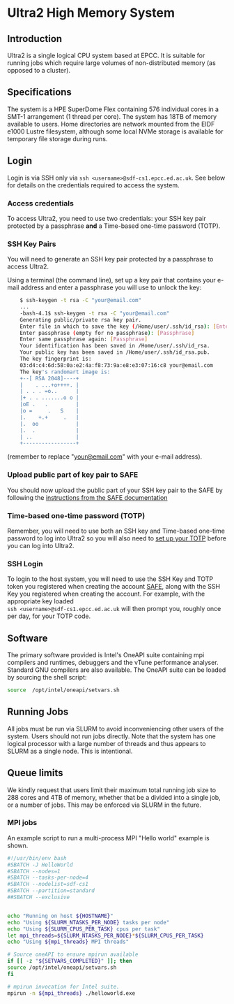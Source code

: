 # Ultra2 High Memory System

## Introduction

Ultra2 is a single logical CPU system based at EPCC. It is suitable for running jobs which require large volumes of non-distributed memory (as opposed to a cluster).

## Specifications

The system is a HPE SuperDome Flex containing 576 individual cores in a SMT-1 arrangement (1 thread per core). The system has 18TB of memory available to users. Home directories are network mounted from the EIDF e1000 Lustre filesystem, although some local NVMe storage is available for temporary file storage during runs.

## Login

Login is via SSH only via `ssh <username>@sdf-cs1.epcc.ed.ac.uk`. See below for details on the credentials required to access the system.

### Access credentials

To access Ultra2, you need to use two credentials: your SSH key pair protected by a passphrase **and** a Time-based one-time password (TOTP).

### SSH Key Pairs

You will need to generate an SSH key pair protected by a passphrase to access Ultra2.

Using a terminal (the command line), set up a key pair that contains your e-mail address and enter a passphrase you will use to unlock the key:

```bash
    $ ssh-keygen -t rsa -C "your@email.com"
    ...
    -bash-4.1$ ssh-keygen -t rsa -C "your@email.com"
    Generating public/private rsa key pair.
    Enter file in which to save the key (/Home/user/.ssh/id_rsa): [Enter]
    Enter passphrase (empty for no passphrase): [Passphrase]
    Enter same passphrase again: [Passphrase]
    Your identification has been saved in /Home/user/.ssh/id_rsa.
    Your public key has been saved in /Home/user/.ssh/id_rsa.pub.
    The key fingerprint is:
    03:d4:c4:6d:58:0a:e2:4a:f8:73:9a:e8:e3:07:16:c8 your@email.com
    The key's randomart image is:
    +--[ RSA 2048]----+
    |    . ...+o++++. |
    | . . . =o..      |
    |+ . . .......o o |
    |oE .   .         |
    |o =     .   S    |
    |.    +.+     .   |
    |.  oo            |
    |.  .             |
    | ..              |
    +-----------------+
```

(remember to replace "<your@email.com>" with your e-mail address).

### Upload public part of key pair to SAFE

You should now upload the public part of your SSH key pair to the SAFE by following the [instructions from the SAFE documentation](https://epcced.github.io/safe-docs/safe-for-users/#how-to-add-an-ssh-public-key-to-your-account)

### Time-based one-time password (TOTP)

Remember, you will need to use both an SSH key and Time-based one-time password to log into Ultra2 so you will also need to [set up your TOTP](https://epcced.github.io/safe-docs/safe-for-users/#how-to-turn-on-mfa-on-your-machine-account) before you can log into Ultra2.

### SSH Login

To login to the host system, you will need to use the SSH Key and TOTP token you registered when creating the account [SAFE](https://www.safe.epcc.ed.ac.uk), along with the SSH Key you registered when creating the account. For example, with the appropriate key loaded<br>`ssh <username>@sdf-cs1.epcc.ed.ac.uk` will then prompt you, roughly once per day, for your TOTP code.

## Software

The primary software provided is Intel's OneAPI suite containing mpi compilers and runtimes, debuggers and the vTune performance analyser. Standard GNU compilers are also available.
The OneAPI suite can be loaded by sourcing the shell script:

```bash
source  /opt/intel/oneapi/setvars.sh
```

## Running Jobs

All jobs must be run via SLURM to avoid inconveniencing other users of the system. Users should not run jobs directly. Note that the system has one logical processor with a large number of threads and thus appears to SLURM as a single node. This is intentional.

## Queue limits

We kindly request that users limit their maximum total running job size to 288 cores and 4TB of memory, whether that be a divided into a single job, or a number of jobs.
This may be enforced via SLURM in the future.

### MPI jobs

An example script to run a multi-process MPI "Hello world" example is shown.

```bash
#!/usr/bin/env bash
#SBATCH -J HelloWorld
#SBATCH --nodes=1
#SBATCH --tasks-per-node=4
#SBATCH --nodelist=sdf-cs1
#SBATCH --partition=standard
##SBATCH --exclusive


echo "Running on host ${HOSTNAME}"
echo "Using ${SLURM_NTASKS_PER_NODE} tasks per node"
echo "Using ${SLURM_CPUS_PER_TASK} cpus per task"
let mpi_threads=${SLURM_NTASKS_PER_NODE}*${SLURM_CPUS_PER_TASK}
echo "Using ${mpi_threads} MPI threads"

# Source oneAPI to ensure mpirun available
if [[ -z "${SETVARS_COMPLETED}" ]]; then
source /opt/intel/oneapi/setvars.sh
fi

# mpirun invocation for Intel suite.
mpirun -n ${mpi_threads} ./helloworld.exe
```
